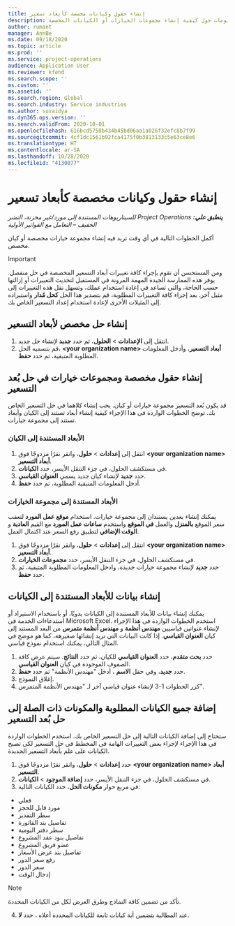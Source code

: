 ```yaml
---
title: إنشاء حقول وكيانات مخصصة كأبعاد تسعير
description: يوفر هذا الموضوع معلومات حول كيفية إنشاء مجموعات الخيارات أو الكيانات المخصصة.
author: rumant
manager: AnnBe
ms.date: 09/18/2020
ms.topic: article
ms.prod: ''
ms.service: project-operations
audience: Application User
ms.reviewer: kfend
ms.search.scope: ''
ms.custom: ''
ms.assetid: ''
ms.search.region: Global
ms.search.industry: Service industries
ms.author: suvaidya
ms.dyn365.ops.version: ''
ms.search.validFrom: 2020-10-01
ms.openlocfilehash: 616bcd5758b434b45bd06aa1a026f32efc8b7f99
ms.sourcegitcommit: 4cf1dc1561b92fca4175f0b3813133c5e63ce8e6
ms.translationtype: HT
ms.contentlocale: ar-SA
ms.lasthandoff: 10/28/2020
ms.locfileid: "4130877"
---
```

# <a name="create-custom-fields-and-entities-as-pricing-dimensions"></a>إنشاء حقول وكيانات مخصصة كأبعاد تسعير

_**ينطبق علي:** ‏‫Project Operations للسيناريوهات المستندة إلى مورد/غير مخزنة‬، ‏‫النشر الخفيف – التعامل مع الفواتير الأولية‬_

أكمل الخطوات التالية في أي وقت تريد فيه إنشاء مجموعة خيارات مخصصة أو كيان مخصص.

> [!IMPORTANT]
> ومن المستحسن أن تقوم بإجراء كافة تغييرات أبعاد التسعير المخصصة في حل منفصل. يوفر هذه الممارسة الجيدة المهمة المرونة في المستقبل لتحديث التغييرات أو إزالتها حسب الحاجة، والتي تساعد في إعادة استخدام عملك، وتسهل نقل هذه التغييرات إلى مثيل آخر. بعد إجراء كافة التغييرات المطلوبة، قم بتصدير هذا الحل **كحل مُدار** واستيراده إلى المثيلات الأخرى لإعادة استخدام إعداد التسعير الخاص بك.


## <a name="create-a-custom-solution-for-pricing-dimensions"></a>إنشاء حل مخصص لأبعاد التسعير
1. انتقل إلى **الإعدادات** > **الحلول**، ثم حدد **جديد** لإنشاء حل جديد. 
2. قم بتسميه الحل، **\<your organization name> أبعاد التسعير**، وأدخل المعلومات المطلوبة المتبقية، ثم حدد **حفظ**.
  
## <a name="create-custom-fields-and-option-sets-in-the-pricing-dimension-solution"></a>إنشاء حقول مخصصة ومجموعات خيارات في حل بُعد التسعير

قد يكون بُعد التسعير مجموعة خيارات أو كيان. يجب إنشاء كلاهما في حل التسعير الخاص بك. توضح الخطوات الواردة في هذا الإجراء كيفية إنشاء أبعاد تستند إلى الكيان وأبعاد تستند إلى مجموعة خيارات.

### <a name="entity-based-dimensions"></a>الأبعاد المستندة إلى الكيان

1. انتقل إلى **إعدادات** > **حلول**، وانقر نقرًا مزدوجًا فوق **\<your organization name> أبعاد التسعير**.
2. في مستكشف الحلول، في جزء التنقل الأيسر، حدد **الكيانات**.
3. حدد **جديد** لإنشاء كيان جديد يسمي **العنوان القياسي**. 
4. أدخل المعلومات المتبقية المطلوبة، ثم حدد **حفظ**.


### <a name="option-set-based-dimensions"></a>الأبعاد المستندة إلى مجموعة الخيارات 
يمكنك إنشاء بعدين يستندان إلى مجموعة خيارات. استخدام **موقع عمل المورد** لتعقب سعر الموقع **بالمنزل** والعمل **في الموقع** واستخدم **ساعات عمل المورد** مع القيم **العادية** و **الوقت الإضافي** لتطبيق رفع السعر عند اكتمال العمل.


1. انتقل إلى **إعدادات** > **حلول**، وانقر نقرًا مزدوجًا فوق  **\<your organization name> أبعاد التسعير**. 
2. في مستكشف الحلول، في جزء التنقل الأيسر، حدد **مجموعات الخيارات**. 
3. حدد **جديد** لإنشاء مجموعة خيارات جديدة، وادخل المعلومات المطلوبة المتبقية، ثم حدد **حفظ**.

## <a name="create-data-for-entity-based-dimensions"></a>إنشاء بيانات للأبعاد المستندة إلى الكيانات

يمكنك إنشاء بيانات للأبعاد المستندة إلى الكيانات يدويًا، أو باستخدام الاستيراد أو استدعاءات الخدمة في Microsoft Excel. استخدم الخطوات الواردة في هذا الإجراء لإنشاء عنوانين قياسيين **مهندس أنظمة** و **مهندس أنظمة متمرس** من البعد المستند إلى كيان **العنوان القياسي**. إذا كانت البيانات التي تريد إنشائها صغيرهة، كما هو موضح في المثال التالي، يمكنك استخدام نموذج قياسي.

1. حدد **بحث متقدم**، حدد **العنوان القياسي** للكيان، ثم حدد **النتائج**. سيتم عرض كافة الصفوف الموجودة في كيان **العنوان القياسي**.
2. حدد **جديد**، وفي حقل **الاسم** ، أدخل "مهندس الأنظمة" ثم حدد **حفظ**.
3. إغلاق النموذج. 
4. كرر الخطوات 1-3 لإنشاء عنوان قياسي آخر لـ "مهندس الأنظمة المتمرس".

## <a name="add-all-required-entities-and-related-components-to-the-pricing-dimension-solution"></a>إضافة جميع الكيانات المطلوبة والمكونات ذات الصلة إلى حل بُعد التسعير
ستحتاج إلى إضافة الكيانات التالية إلى حل التسعير الخاص بك. استخدم الخطوات الواردة في هذا الإجراء لإجراء بعض التغييرات الهامة في المخطط في حل التسعير لكي تصبح الكيانات على علم بأبعاد التسعير الجديدة.

1. حدد **إعدادات** > **حلول**، وانقر نقرًا مزدوجًا فوق **\<your organization name> أبعاد التسعير**. 
2. في مستكشف الحلول، في جزء التنقل الأيسر، حدد **إضافة الموجود** > **الكيانات**.
3. في مربع حوار **مكونات الحل**، حدد الكيانات التالية:

  - فعلي
  - مورد قابل للحجز
  - سطر التقدير
  - تفاصيل بند الفاتورة
  - سطر دفتر اليومية
  - تفاصيل بنود عقد المشروع
  - عضو فريق المشروع
  - تفاصيل بند عرض الأسعار‬
  - رفع سعر الدور
  - سعر الدور 
  - إدخال الوقت 


> [!NOTE]
> تأكد من تضمين كافة النماذج وطرق العرض لكل من الكيانات المحددة.

4. عند المطالبة بتضمين أية كيانات تابعة للكيانات المحددة أعلاه ، حدد **لا**.

